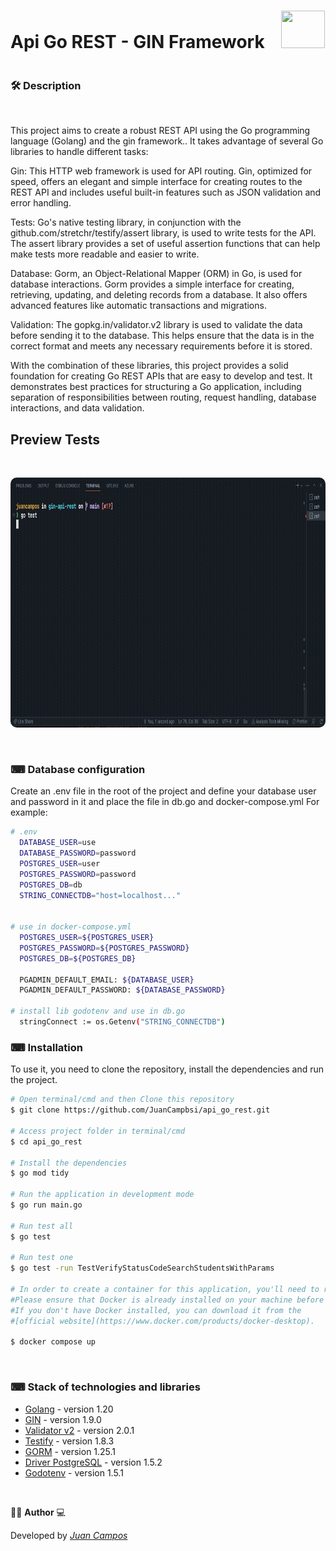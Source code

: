 <div style="width:100%; display: flex; align-items: center;">
  <h1>Api Go REST - GIN Framework
   <img src="https://cdn.jsdelivr.net/gh/devicons/devicon/icons/go/go-original-wordmark.svg" height="60" width="70" style="margin-bottom: -15px; z-index: -10; margin-left: 1.25rem"/>
  </h1> 
</div>



### 🛠  Description   

</br>

This project aims to create a robust REST API using the Go programming language (Golang) and the gin framework.. It takes advantage of several Go libraries to handle different tasks:

Gin: This HTTP web framework is used for API routing. Gin, optimized for speed, offers an elegant and simple interface for creating routes to the REST API and includes useful built-in features such as JSON validation and error handling.

Tests: Go's native testing library, in conjunction with the github.com/stretchr/testify/assert library, is used to write tests for the API. The assert library provides a set of useful assertion functions that can help make tests more readable and easier to write.

Database: Gorm, an Object-Relational Mapper (ORM) in Go, is used for database interactions. Gorm provides a simple interface for creating, retrieving, updating, and deleting records from a database. It also offers advanced features like automatic transactions and migrations.

Validation: The gopkg.in/validator.v2 library is used to validate the data before sending it to the database. This helps ensure that the data is in the correct format and meets any necessary requirements before it is stored.

With the combination of these libraries, this project provides a solid foundation for creating Go REST APIs that are easy to develop and test. It demonstrates best practices for structuring a Go application, including separation of responsibilities between routing, request handling, database interactions, and data validation.


## Preview Tests

</br>

<p align="center">
  <kbd>
 <img width="800" style="border-radius: 10px" height="400" src="https://github.com/JuanCampbsi/Preview_README/blob/0be0214da84b4c28d01b289b29b13a021a767e62/assets/api_gin.gif" alt="Intro"> 
  </kbd>
  </br>
</p>

</br>

### ⌨ Database configuration
Create an .env file in the root of the project and define your database user and password in it and place the file in db.go and docker-compose.yml
For example:

```bash
# .env
  DATABASE_USER=use
  DATABASE_PASSWORD=password
  POSTGRES_USER=user
  POSTGRES_PASSWORD=password
  POSTGRES_DB=db
  STRING_CONNECTDB="host=localhost..."
 

# use in docker-compose.yml 
  POSTGRES_USER=${POSTGRES_USER}
  POSTGRES_PASSWORD=${POSTGRES_PASSWORD}
  POSTGRES_DB=${POSTGRES_DB} 

  PGADMIN_DEFAULT_EMAIL: ${DATABASE_USER}
  PGADMIN_DEFAULT_PASSWORD: ${DATABASE_PASSWORD}   

# install lib godotenv and use in db.go
  stringConnect := os.Getenv("STRING_CONNECTDB")
```

### ⌨ Installation
To use it, you need to clone the repository, install the dependencies and run the project.

```bash
# Open terminal/cmd and then Clone this repository
$ git clone https://github.com/JuanCampbsi/api_go_rest.git

# Access project folder in terminal/cmd
$ cd api_go_rest

# Install the dependencies
$ go mod tidy

# Run the application in development mode
$ go run main.go

# Run test all 
$ go test    

# Run test one
$ go test -run TestVerifyStatusCodeSearchStudentsWithParams   

# In order to create a container for this application, you'll need to run Docker command. 
#Please ensure that Docker is already installed on your machine before proceeding. 
#If you don't have Docker installed, you can download it from the 
#[official website](https://www.docker.com/products/docker-desktop).

$ docker compose up                                 

```

</br>	

### ⌨ Stack of technologies and libraries

-   [Golang](https://go.dev/doc/) - version 1.20
-   [GIN](https://github.com/gin-gonic/gin) - version 1.9.0
-   [Validator v2](https://gopkg.in/validator.v2) - version 2.0.1
-   [Testify](https://github.com/stretchr/testify) - version 1.8.3
-   [GORM](https://gorm.io/gorm ) - version 1.25.1
-   [Driver PostgreSQL](https://gorm.io/driver/postgres) - version 1.5.2 
-   [Godotenv](https://github.com/joho/godotenv) - version 1.5.1
 
</br>

👨‍💻 **Author** 💻

Developed by [_Juan Campos_](https://www.linkedin.com/in/juancampos-ferreira/)